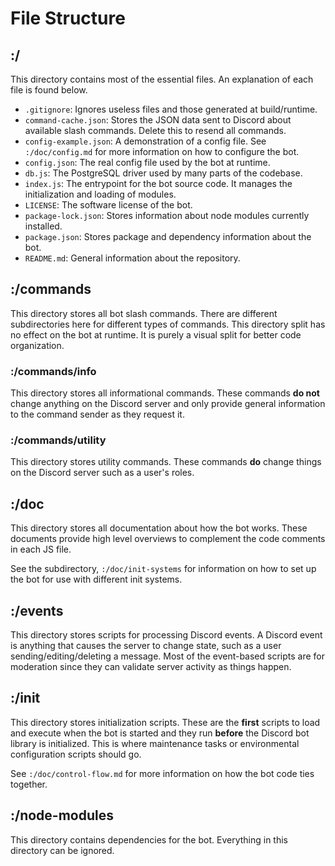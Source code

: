 # File Structure

## :/

This directory contains most of the essential files. An explanation of each file is found below.

- `.gitignore`: Ignores useless files and those generated at build/runtime.
- `command-cache.json`: Stores the JSON data sent to Discord about available slash commands. Delete this to resend all commands.
- `config-example.json`: A demonstration of a config file. See `:/doc/config.md` for more information on how to configure the bot.
- `config.json`: The real config file used by the bot at runtime.
- `db.js`: The PostgreSQL driver used by many parts of the codebase.
- `index.js`: The entrypoint for the bot source code. It manages the initialization and loading of modules.
- `LICENSE`: The software license of the bot.
- `package-lock.json`: Stores information about node modules currently installed.
- `package.json`: Stores package and dependency information about the bot.
- `README.md`: General information about the repository.

## :/commands

This directory stores all bot slash commands. There are different subdirectories here for different types of commands. This directory split has no effect on the bot at runtime. It is purely a visual split for better code organization.

### :/commands/info

This directory stores all informational commands. These commands **do not** change anything on the Discord server and only provide general information to the command sender as they request it.

### :/commands/utility

This directory stores utility commands. These commands **do** change things on the Discord server such as a user's roles.

## :/doc

This directory stores all documentation about how the bot works. These documents provide high level overviews to complement the code comments in each JS file.

See the subdirectory, `:/doc/init-systems` for information on how to set up the bot for use with different init systems.

## :/events

This directory stores scripts for processing Discord events. A Discord event is anything that causes the server to change state, such as a user sending/editing/deleting a message. Most of the event-based scripts are for moderation since they can validate server activity as things happen.

## :/init

This directory stores initialization scripts. These are the **first** scripts to load and execute when the bot is started and they run **before** the Discord bot library is initialized. This is where maintenance tasks or environmental configuration scripts should go.

See `:/doc/control-flow.md` for more information on how the bot code ties together.

## :/node-modules

This directory contains dependencies for the bot. Everything in this directory can be ignored.

